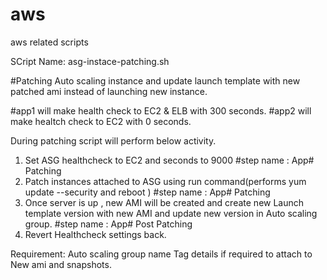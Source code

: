 # aws
aws related scripts

SCript Name: asg-instace-patching.sh

#Patching Auto scaling instance and update launch template with new patched ami instead of launching new instance.

#app1 will make health check to EC2 & ELB with 300 seconds.
#app2 will make healtch check to EC2 with 0 seconds.

During patching script will perform below activity.
 1. Set ASG healthcheck to EC2 and seconds to 9000 #step name : App# Patching
 2. Patch instances attached to ASG using run command(performs yum update --security and reboot ) #step name : App# Patching
 3. Once server is up , new AMI will be created and create new Launch template version with new AMI and update new version in Auto scaling group. #step name : App# Post Patching
 4. Revert Healthcheck settings back.
 
 
 Requirement:
 Auto scaling group name
 Tag details if required to attach to New ami and snapshots.
